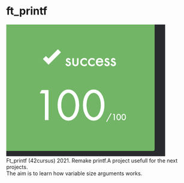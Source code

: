 # ft_printf
![my note](pic.png)</br>
Ft_printf (42cursus) 2021. Remake printf.A project usefull for the next projects.</br>
The aim is to learn how variable size arguments works.
